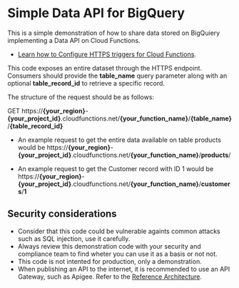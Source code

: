 # Simple Data API for BigQuery

This is a simple demonstration of how to share data stored on BigQuiery implementing a Data API on Cloud Functions.

* [Learn how to Configure HTTPS triggers for Cloud Functions](https://cloud.google.com/functions/docs/calling/http#console).

This code exposes an entire dataset through the HTTPS endpoint. Consumers should provide the **table_name** query parameter along with an optional **table_record_id** to retrieve a specific record.

The structure of the request should be as follows:

GET https://**{your_region}**-**{your_project_id}**.cloudfunctions.net/**{your_function_name}**/**{table_name}**/**{table_record_id}**

* An example request to get the entire data available on table products would be https://**{your_region}**-**{your_project_id}**.cloudfunctions.net/**{your_function_name}**/**products**/

* An example request to get the Customer record with ID 1 would be https://**{your_region}**-**{your_project_id}**.cloudfunctions.net/**{your_function_name}**/**customers**/**1**


## Security considerations
* Consider that this code could be vulnerable againts common attacks such as SQL injection, use it carefully.
* Always review this demonstration code with your security and compliance team to find wheter you can use it as a basis or not not.
* This code is not intented for production, only a demonstration.
* When publishing an API to the internet, it is recommended to use an API Gateway, such as Apigee. Refer to the [Reference Architecture](https://cloud.google.com/api-gateway/docs/architecture-overview).
